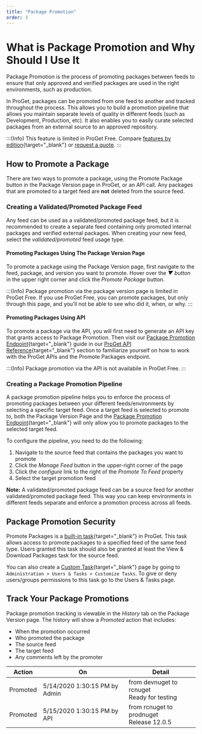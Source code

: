 ```yaml
---
title: "Package Promotion"
order: 3
---
```


<h1>What is Package Promotion and Why Should I Use It</h1>

Package Promotion is the process of promoting packages between feeds to ensure that only approved and verified packages are used in the right environments, such as production. 

In ProGet, packages can be promoted from one feed to another and tracked throughout the process. This allows you to build a promotion pipeline that allows you maintain separate levels of quality in different feeds (such as Development, Production, etc). It also enables you to easily curate selected packages from an external source to an approved repository.  

:::(Info) 
This feature is limited in ProGet Free. Compare [features by edition](/docs/proget/administration/license){target="_blank"} or [request a quote](https://inedo.com/proget/pricing/request-quote).
:::


## How to Promote a Package 
There are two ways to promote a package, using the Promote Package button in the Package Version page in ProGet, or an API call. Any packages that are promoted to a target feed are __not__ deleted from the source feed.

### Creating a Validated/Promoted Package Feed 

Any feed can be used as a validated/promoted package feed, but it is recommended to create a separate feed containing only promoted internal packages and verified external packages. When creating your new feed, select the _validated/promoted_ feed usage type.

#### Promoting Packages Using The Package Version Page

To promote a package using the Package Version page, first navigate to the feed, package, and version you want to promote. Hover over the _▼ button_ in the upper right corner and click the _Promote Package_ button.

:::(Info) 
Package promotion via the package version page is limited in ProGet Free. If you use ProGet Free, you can promote packages, but only through this page, and you'll not be able to see who did it, when, or why.
:::


#### Promoting Packages Using API 

To promote a package via the API, you will first need to generate an API key that grants access to Package Promotion. Then visit our [Package Promotion Endpoint](/docs/proget/packages/package-promotion){target="_blank"} guide in our [ProGet API Reference](/docs/proget/reference-api){target="_blank"} section to familiarize yourself on how to work with the ProGet APIs and the Promote Packages endpoint.

:::(Info)
Package promotion via the API is not availabile in ProGet Free.
:::


### Creating a Package Promotion Pipeline

A package promotion pipeline helps you to enforce the process of promoting packages between your different feeds/environments by selecting a specific target feed. Once a target feed is selected to promote to, both the Package Version Page and the [Package Promotion Endpoint](/docs/proget/packages/package-promotion){target="_blank"} will only allow you to promote packages to the selected target feed.

To configure the pipeline, you need to do the following:
1. Navigate to the source feed that contains the packages you want to promote 
2. Click the _Manage Feed_ button in the upper-right corner of the page 
3. Click the _configure_ link to the right of the _Promote To Feed_ property 
4. Select the target promotion feed

**Note:** A validated/promoted package feed can be a source feed for another validated/promoted package feed. This way you can keep environments in different feeds separate and enforce a promotion  process across all feeds.

## Package Promotion Security 

Promote Packages is a [built-in task](/docs/proget/administration-security){target="_blank"} in ProGet. This task allows access to promote packages to a specified feed of the same feed type. Users granted this task should also be granted at least the View & Download Packages task for the source feed. 

You can also create a [Custom Task](/docs/proget/administration-security/creating-tasks){target="_blank"} page by going to `Administration > Users & Tasks > Customize Tasks`. To give or deny users/groups permissions to this task go to the Users & Tasks page.

## Track Your Package Promotions

Package promotion tracking is viewable in the _History_ tab on the Package Version page.  The history will show a _Promoted_ action that includes:
- When the promotion occurred
- Who promoted the package
- The source feed
- The target feed
- Any comments left by the promoter

|Action|On|Detail
|-----|-----|------
Promoted|5/14/2020 1:30:15 PM by Admin|from devnuget to rcnuget<br/>Ready for testing
Promoted|5/15/2020 1:30:15 PM by API|from rcnuget to prodnuget<br/>Release 12.0.5